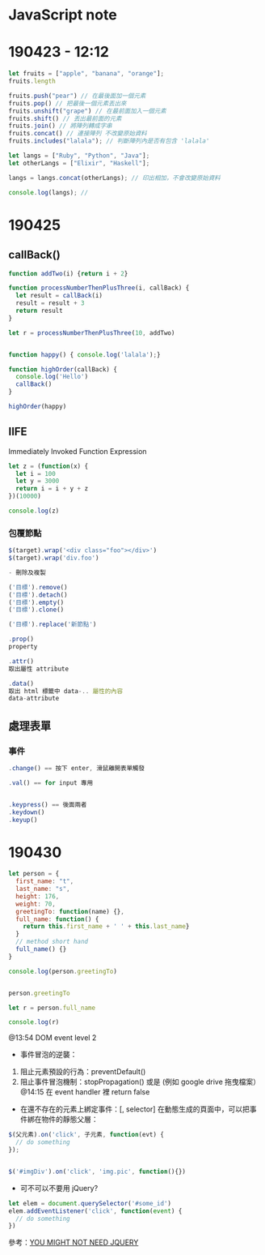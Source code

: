 # JavaScript note

# 190423 - 12:12

```js
let fruits = ["apple", "banana", "orange"];
fruits.length

fruits.push("pear") // 在最後面加一個元素
fruits.pop() // 把最後一個元素丟出來
fruits.unshift("grape") // 在最前面加入一個元素
fruits.shift() // 丟出最前面的元素
fruits.join() // 將陣列轉成字串
fruits.concat() // 連接陣列 不改變原始資料
fruits.includes("lalala"); // 判斷陣列內是否有包含 'lalala'
```

```js
let langs = ["Ruby", "Python", "Java"];
let otherLangs = ["Elixir", "Haskell"];

langs = langs.concat(otherLangs); // 印出相加，不會改變原始資料

console.log(langs); //
```

# 190425

## callBack()

```js
function addTwo(i) {return i + 2}

function processNumberThenPlusThree(i, callBack) {
  let result = callBack(i)
  result = result + 3
  return result
}

let r = processNumberThenPlusThree(10, addTwo)


function happy() { console.log('lalala');}

function highOrder(callBack) {
  console.log('Hello')
  callBack()
}

highOrder(happy)
```

## IIFE
Immediately Invoked Function Expression
```js
let z = (function(x) {
  let i = 100
  let y = 3000
  return i = i + y + z
})(10000)

console.log(z)
```

### 包覆節點

```js
$(target).wrap('<div class="foo"></div>')
$(target).wrap('div.foo')

- 刪除及複製

('目標').remove()
('目標').detach()
('目標').empty()
('目標').clone()

('目標').replace('新節點')

.prop()
property

.attr()
取出屬性 attribute

.data()
取出 html 標籤中 data-.. 屬性的內容
data-attribute
```

## 處理表單
### 事件
```js
.change() == 按下 enter, 滑鼠離開表單觸發

.val() == for input 專用


.keypress() == 後面兩者
.keydown()
.keyup()
```

# 190430

```js
let person = {
  first_name: "t",
  last_name: "s",
  height: 176,
  weight: 70,
  greetingTo: function(name) {},
  full_name: function() {
    return this.first_name + ' ' + this.last_name}
  }
  // method short hand
  full_name() {}
}

console.log(person.greetingTo)


person.greetingTo

let r = person.full_name

console.log(r)

```

@13:54 DOM event level 2
- 事件冒泡的逆襲：
1. 阻止元素預設的行為：preventDefault()
2. 阻止事件冒泡機制：stopPropagation()
或是 (例如 google drive 拖曳檔案）@14:15
在 event handler 裡 return false

- 在還不存在的元素上綁定事件：[, selector]
在動態生成的頁面中，可以把事件綁在物件的靜態父層：

```js
$(父元素).on('click', 子元素, function(evt) {
  // do something
});


$('#imgDiv').on('click', 'img.pic', function(){})
```

- 可不可以不要用 jQuery?
```js
let elem = document.querySelector('#some_id')
elem.addEventListener('click', function(event) {
  // do something
})
```
參考：[YOU MIGHT NOT NEED JQUERY](http://youmightnotneedjquery.com)

